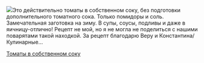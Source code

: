 <!--2025-08-15 19:15:42-->
<div class="yb">
  <div class="rss povarenok"><a href="https://www.povarenok.ru/recipes/show/182995/"><img src="https://www.povarenok.ru/data/cache/2025aug/15/26/3187029_96132-640x480.jpg"></a>Это действительно томаты в собственном соку, без подготовки дополнительного томатного сока. Только помидоры и соль. Замечательная заготовка на зиму. В супы, соусы, подливы и даже в яичницу-отлично! Рецепт не мой, но я не могла не поделиться с нашими поварятами такой находкой.
За рецепт благодарю Веру и Константина/Кулинарные... <p class="titl"><a href="https://www.povarenok.ru/recipes/show/182995/">Томаты в собственном соку</a></p></div>
</div>
